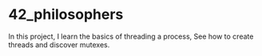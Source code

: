 # 42_philosophers
In this project, I learn the basics of threading a process, See how to create threads and discover mutexes.
